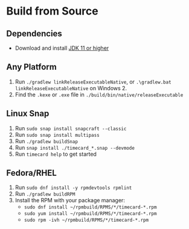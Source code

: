 # Build from Source

## Dependencies
- Download and install [JDK 11 or higher](https://www.oracle.com/java/technologies/downloads/#java17)

## Any Platform
1. Run `./gradlew linkReleaseExecutableNative`, or `.\gradlew.bat linkReleaseExecutableNative` on Windows 2. 
2. Find the `.kexe` or `.exe` file in `./build/bin/native/releaseExecutable`

## Linux Snap
1. Run `sudo snap install snapcraft --classic`
2. Run `sudo snap install multipass`
3. Run `./gradlew buildSnap`
4. Run `snap install ./timecard_*.snap --devmode`
5. Run `timecard help` to get started

## Fedora/RHEL
1. Run `sudo dnf install -y rpmdevtools rpmlint`
2. Run `./gradlew buildRPM`
3. Install the RPM with your package manager:
   - `sudo dnf install ~/rpmbuild/RPMS/*/timecard-*.rpm`
   - `sudo yum install ~/rpmbuild/RPMS/*/timecard-*.rpm`
   - `sudo rpm -ivh ~/rpmbuild/RPMS/*/timecard-*.rpm`
